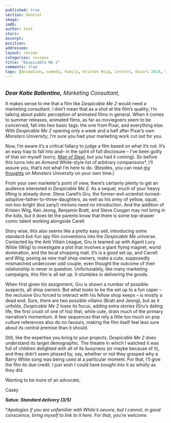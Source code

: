 ```yaml
---
published: true
section: General
image: 
imdb: 
author: test 
stars: 
excerpt: 
position: 
addressee: 
layout: review
categories: reviews
title: "Despicable Me 2"
comments: true
tags: [Animation, comedy, Family, Kristen Wiig, Letters, Oscars 2014, Steve Carrell]
---
```

<div><p><span style="font-size:120%;"><strong><em><br /><span class="full-image-block ssNonEditable"><span><a href="/letters/2013/7/5/despicable-me-2.html"><img src="http://static.squarespace.com/static/5005f6bcc4aa41161b33e89e/5329cf1fe4b07c068ebf74de/5329cf1fe4b07c068ebf7873/1373040408933/despicable-me-2.jpg" alt="" /></a></span></span>Dear Katie Ballentine,</em></strong><em> Marketing Consultant,</em></span></p>
<p>It makes sense to me that a film like <em>Despicable Me 2</em> would need a marketing consultant. I don&rsquo;t mean that as a shot at the film&rsquo;s quality; I&rsquo;m talking about public perception of animated films in general. When it comes to summer releases, animated films, as far as moviegoers seem to be concerned, fall into two basic tags: the one from Pixar, and everything else. With <em>Despicable Me 2</em> opening only a week and a half after Pixar&rsquo;s own <em>Monsters University</em>, I&rsquo;m sure you had your marketing work cut out for you.&nbsp;</p>
<p>Now, I&rsquo;m aware it&rsquo;s a critical fallacy to judge a film based on what it&rsquo;s not. It&rsquo;s an easy trap to fall into and&ndash; in the spirit of full disclosure &ndash; I&rsquo;ve been guilty of that sin myself (sorry, <a href="/letters/2013/6/14/man-of-steel.html"><em>Man of Steel</em></a>, but you had it coming). So before this turns into an Armond White-style list of arbitrary comparisons*, I&rsquo;ll assure you, that&rsquo;s not what I&rsquo;m here to do. (Besides, you can read <a href="/letters/2013/6/21/monsters-university.html">my thoughts</a> on <em>Monsters University</em> on your own time.)</p>
<p>From your own marketer&rsquo;s point of view, there&rsquo;s certainly plenty to get an audience interested in <em>Despicable Me 2.</em> As a sequel, much of your heavy lifting is already done: Steve Carell&rsquo;s Gru, the former-evil-scientist-turned-adoptive-father-to-three-daughters, as well as his army of yellow, squat, not-too-bright (but zany!) minions need no introduction. And the addition of Kristen Wiig, Ken Jeong, Benjamin Bratt, and Steve Coogan may not bring in the kids, but it does let the parents know that there is some top-drawer comic talent working alongside Carell.&nbsp;</p>
<p>Story wise, this also seems like a pretty easy sell, introducing some standard-but-fun spy film conventions into the <em>Despicable Me </em>universe. Contacted by the Anti Villain League, Gru is teamed up with Agent Lucy Wilde (Wiig) to investigate a plot that involves a giant flying magnet, world domination, and the local shopping mall. It&rsquo;s is a good set up, and Carrell and Wiig, posing as new mall shop owners, make a cute, supposedly mismatched undercover odd couple, even thought the outcome of their relationship is never in question. Unfortunately, like many marketing campaigns, this film is all set up. It stumbles in delivering the goods.</p>
<p>When first given his assignment, Gru is shown a number of possible suspects, all shop owners. But what looks to be the set up to a fun caper &ndash; the reclusive Gru forced to interact with his fellow shop keeps &ndash; is mostly a dead end. Sure, there are two possible villains (Bratt and Jeong), but as it unfolds, <em>Despicable Me 2</em> loses its focus, adding extra stories (Gru&rsquo;s dating life, the first crush of one of his) that, while cute, drain much of the primary narrative&rsquo;s momentum. A few sequences that rely a little too much on pop culture references also do no favours, making the film itself feel less sure about its central premise than it should.&nbsp;</p>
<p>Still, like the expertise you bring to your projects, <em>Despicable Me 2</em> does understand its target demographic. The theatre in which I watched it was full of children delighted with all of its busyness (or maybe because of it), and they didn&rsquo;t seem phased by, say, whether or not they grasped why a Barry White song was being used at a particular moment. For that, I&rsquo;ll give the film its due credit. I just wish I could have bought into it as wholly as they did.</p>
<p>Wanting to be more of an advocate,</p>
<p>Casey</p>
<p><strong><em>Satus: Standard delivery (3/5)</em></strong></p>
<p>*<em>Apologies if you are unfamiliar with White&rsquo;s oeuvre, but I cannot, in good conscience, bring myself to link to it here. For that, you&rsquo;re welcome.</em></p></div>
